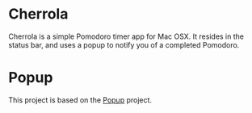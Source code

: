 Cherrola
========

Cherrola is a simple Pomodoro timer app for Mac OSX. It resides in the status bar, and uses a popup to notify you of a completed Pomodoro.

Popup
=====

This project is based on the [Popup](https://github.com/shpakovski/Popup) project.
